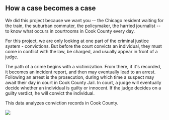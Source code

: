 ## How a case becomes a case

We did this project because we want you -- the Chicago resident waiting for the train, the suburban commuter, the policymaker, the harried journalist -- to know what occurs in courtrooms in Cook County every day.

For this project, we are only looking at one part of the criminal justice system - convictions. But before the court convicts an individual, they must come in conflict  with the law, be charged, and usually appear in front of a judge. 

The path of a crime begins with a victimization. From there, if it's recorded, it becomes an incident report, and then may eventually lead to an arrest. Following an arrest is the prosecution, during which time a suspect may await their day in court in Cook County Jail. In court, a judge will eventually decide whether an individual is guilty or innocent. If the judge decides on a guilty verdict, he will convict the individual. 

This data analyzes conviction records in Cook County. 

<img src="img/infograph.jpg" style="max-width: 100%;">

